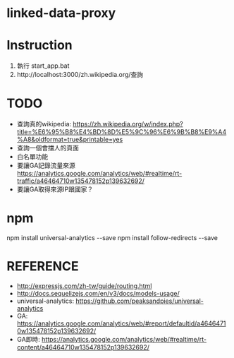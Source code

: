 # linked-data-proxy

# Instruction

1. 執行 start_app.bat
2. http://localhost:3000/zh.wikipedia.org/查詢

# TODO
- 查詢真的wikipedia: https://zh.wikipedia.org/w/index.php?title=%E6%95%B8%E4%BD%8D%E5%9C%96%E6%9B%B8%E9%A4%A8&oldformat=true&printable=yes
- 查詢一個會擋人的頁面
- 白名單功能
- 要讓GA記錄流量來源 https://analytics.google.com/analytics/web/#realtime/rt-traffic/a46464710w135478152p139632692/
- 要讓GA取得來源IP跟國家？

# npm
npm install universal-analytics --save
npm install follow-redirects --save

# REFERENCE

- http://expressjs.com/zh-tw/guide/routing.html
- http://docs.sequelizejs.com/en/v3/docs/models-usage/
- universal-analytics: https://github.com/peaksandpies/universal-analytics
- GA: https://analytics.google.com/analytics/web/#report/defaultid/a46464710w135478152p139632692/
- GA即時: https://analytics.google.com/analytics/web/#realtime/rt-content/a46464710w135478152p139632692/